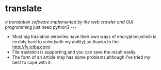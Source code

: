 # translate
_a translation software implemented by the web crawler and GUI programming_ 
just need python3    ---  
* Most big traslation websites have their own ways of encryption,which is terribly hard to solve(with my ability),so thanks to the http://fy.iciba.com/  
* File traslation is supporting,and you can save the result easliy.  
* The form of an article may has some problems,although I've tried my best to cope with it.  
